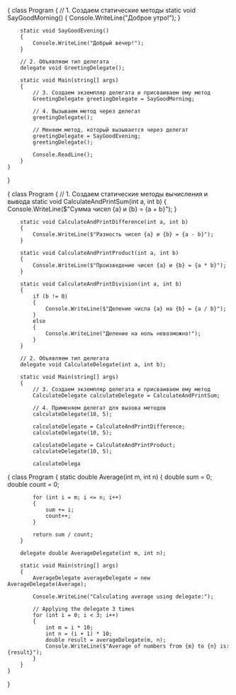 {
    class Program
    {
        // 1. Создаем статические методы
        static void SayGoodMorning()
        {
            Console.WriteLine("Доброе утро!");
        }

        static void SayGoodEvening()
        {
            Console.WriteLine("Добрый вечер!");
        }

        // 2. Объявляем тип делегата
        delegate void GreetingDelegate();

        static void Main(string[] args)
        {
            // 3. Создаем экземпляр делегата и присваиваем ему метод
            GreetingDelegate greetingDelegate = SayGoodMorning;

            // 4. Вызываем метод через делегат
            greetingDelegate();

            // Меняем метод, который вызывается через делегат
            greetingDelegate = SayGoodEvening;
            greetingDelegate();

            Console.ReadLine();
        }
    }
}

{
    class Program
    {
        // 1. Создаем статические методы вычисления и вывода
        static void CalculateAndPrintSum(int a, int b)
        {
            Console.WriteLine($"Сумма чисел {a} и {b} = {a + b}");
        }

        static void CalculateAndPrintDifference(int a, int b)
        {
            Console.WriteLine($"Разность чисел {a} и {b} = {a - b}");
        }

        static void CalculateAndPrintProduct(int a, int b)
        {
            Console.WriteLine($"Произведение чисел {a} и {b} = {a * b}");
        }

        static void CalculateAndPrintDivision(int a, int b)
        {
            if (b != 0)
            {
                Console.WriteLine($"Деление числа {a} на {b} = {a / b}");
            }
            else
            {
                Console.WriteLine("Деление на ноль невозможно!");
            }
        }

        // 2. Объявляем тип делегата
        delegate void CalculateDelegate(int a, int b);

        static void Main(string[] args)
        {
            // 3. Создаем экземпляр делегата и присваиваем ему метод
            CalculateDelegate calculateDelegate = CalculateAndPrintSum;

            // 4. Применяем делегат для вызова методов
            calculateDelegate(10, 5);

            calculateDelegate = CalculateAndPrintDifference;
            calculateDelegate(10, 5);

            calculateDelegate = CalculateAndPrintProduct;
            calculateDelegate(10, 5);

            calculateDelega

{
    class Program
    {
        static double Average(int m, int n)
        {
            double sum = 0;
            double count = 0;

            for (int i = m; i <= n; i++)
            {
                sum += i;
                count++;
            }

            return sum / count;
        }

        delegate double AverageDelegate(int m, int n);

        static void Main(string[] args)
        {
            AverageDelegate averageDelegate = new AverageDelegate(Average);

            Console.WriteLine("Calculating average using delegate:");

            // Applying the delegate 3 times
            for (int i = 0; i < 3; i++)
            {
                int m = i * 10;
                int n = (i + 1) * 10;
                double result = averageDelegate(m, n);
                Console.WriteLine($"Average of numbers from {m} to {n} is: {result}");
            }
        }
    }
}
